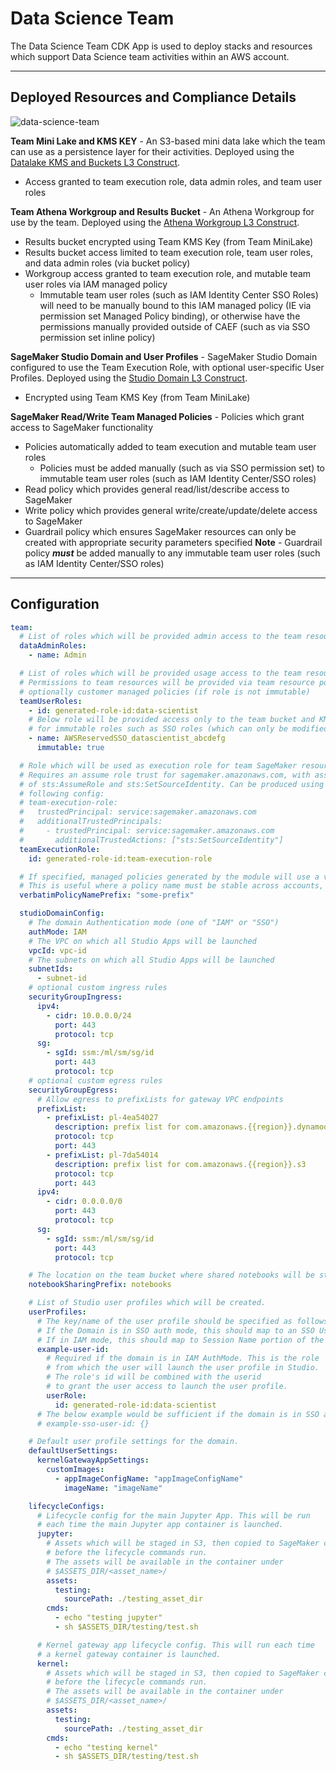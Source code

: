 # Data Science Team

The Data Science Team CDK App is used to deploy stacks and resources which support Data Science team activities within an AWS account.

***

## Deployed Resources and Compliance Details

![data-science-team](../../../constructs/L3/datascience/gaia-l3-construct/docs/gaia.png)

**Team Mini Lake and KMS KEY** - An S3-based mini data lake which the team can use as a persistence layer for their activities. Deployed using the [Datalake KMS and Buckets L3 Construct](../../../constructs/L3/datalake/datalake-l3-construct/README.md).

* Access granted to team execution role, data admin roles, and team user roles

**Team Athena Workgroup and Results Bucket** - An Athena Workgroup for use by the team. Deployed using the [Athena Workgroup L3 Construct](../../../constructs/L3/datalake/athena-workgroup-l3-construct/README.md).

* Results bucket encrypted using Team KMS Key (from Team MiniLake)
* Results bucket access limited to team execution role, team user roles, and data admin roles (via bucket policy)
* Workgroup access granted to team execution role, and mutable team user roles via IAM managed policy
  * Immutable team user roles (such as IAM Identity Center SSO Roles) will need to be manually bound to this IAM managed policy (IE via permission set Managed Policy binding), or otherwise have the permissions manually provided outside of CAEF (such as via SSO permission set inline policy)

**SageMaker Studio Domain and User Profiles** - SageMaker Studio Domain configured to use the Team Execution Role, with optional user-specific User Profiles. Deployed using the [Studio Domain L3 Construct](../../../constructs/L3/datascience/sm-studio-domain-l3-construct/README.md).

* Encrypted using Team KMS Key (from Team MiniLake)

**SageMaker Read/Write Team Managed Policies** - Policies which grant access to SageMaker functionality

* Policies automatically added to team execution and mutable team user roles
  * Policies must be added manually (such as via SSO permission set) to immutable team user roles (such as IAM Identity Center/SSO roles)
* Read policy which provides general read/list/describe access to SageMaker
* Write policy which provides general write/create/update/delete access to SageMaker
* Guardrail policy which ensures SageMaker resources can only be created with appropriate security parameters specified
  **Note** - Guardrail policy ***must*** be added manually to any immutable team user roles (such as IAM Identity Center/SSO roles)

***

## Configuration

```yaml
team:
  # List of roles which will be provided admin access to the team resources
  dataAdminRoles:
    - name: Admin

  # List of roles which will be provided usage access to the team resources
  # Permissions to team resources will be provided via team resource polices, and
  # optionally customer managed policies (if role is not immutable)
  teamUserRoles:
    - id: generated-role-id:data-scientist
    # Below role will be provided access only to the team bucket and KMS key. This is required
    # for immutable roles such as SSO roles (which can only be modified via SSO permission set deployment).
    - name: AWSReservedSSO_datascientist_abcdefg
      immutable: true

  # Role which will be used as execution role for team SageMaker resources.
  # Requires an assume role trust for sagemaker.amazonaws.com, with assume role actions
  # of sts:AssumeRole and sts:SetSourceIdentity. Can be produced using the CAEF roles module with the
  # following config:
  # team-execution-role:
  #   trustedPrincipal: service:sagemaker.amazonaws.com
  #   additionalTrustedPrincipals:
  #     - trustedPrincipal: service:sagemaker.amazonaws.com
  #       additionalTrustedActions: ["sts:SetSourceIdentity"]
  teamExecutionRole:
    id: generated-role-id:team-execution-role

  # If specified, managed policies generated by the module will use a verbatim name instead of a name generated by the naming module.
  # This is useful where a policy name must be stable across accounts, such as when integrating with SSO permission sets.
  verbatimPolicyNamePrefix: "some-prefix"

  studioDomainConfig:
    # The domain Authentication mode (one of "IAM" or "SSO")
    authMode: IAM
    # The VPC on which all Studio Apps will be launched
    vpcId: vpc-id
    # The subnets on which all Studio Apps will be launched
    subnetIds:
      - subnet-id
    # optional custom ingress rules
    securityGroupIngress:
      ipv4:
        - cidr: 10.0.0.0/24
          port: 443
          protocol: tcp
      sg:
        - sgId: ssm:/ml/sm/sg/id
          port: 443
          protocol: tcp
    # optional custom egress rules
    securityGroupEgress:
      # Allow egress to prefixLists for gateway VPC endpoints
      prefixList:
        - prefixList: pl-4ea54027
          description: prefix list for com.amazonaws.{{region}}.dynamodb
          protocol: tcp
          port: 443
        - prefixList: pl-7da54014
          description: prefix list for com.amazonaws.{{region}}.s3
          protocol: tcp
          port: 443
      ipv4:
        - cidr: 0.0.0.0/0
          port: 443
          protocol: tcp
      sg:
        - sgId: ssm:/ml/sm/sg/id
          port: 443
          protocol: tcp

    # The location on the team bucket where shared notebooks will be stored
    notebookSharingPrefix: notebooks

    # List of Studio user profiles which will be created.
    userProfiles:
      # The key/name of the user profile should be specified as follows:
      # If the Domain is in SSO auth mode, this should map to an SSO User ID.
      # If in IAM mode, this should map to Session Name portion of the aws:userid variable.
      example-user-id:
        # Required if the domain is in IAM AuthMode. This is the role
        # from which the user will launch the user profile in Studio.
        # The role's id will be combined with the userid
        # to grant the user access to launch the user profile.
        userRole:
          id: generated-role-id:data-scientist
      # The below example would be sufficient if the domain is in SSO auth mode.
      # example-sso-user-id: {}

    # Default user profile settings for the domain.
    defaultUserSettings:
      kernelGatewayAppSettings:
        customImages:
          - appImageConfigName: "appImageConfigName"
            imageName: "imageName"

    lifecycleConfigs:
      # Lifecycle config for the main Jupyter App. This will be run
      # each time the main Jupyter app container is launched.
      jupyter:
        # Assets which will be staged in S3, then copied to SageMaker container
        # before the lifecycle commands run.
        # The assets will be available in the container under
        # $ASSETS_DIR/<asset_name>/
        assets:
          testing:
            sourcePath: ./testing_asset_dir
        cmds:
          - echo "testing jupyter"
          - sh $ASSETS_DIR/testing/test.sh

      # Kernel gateway app lifecycle config. This will run each time
      # a kernel gateway container is launched.
      kernel:
        # Assets which will be staged in S3, then copied to SageMaker container
        # before the lifecycle commands run.
        # The assets will be available in the container under
        # $ASSETS_DIR/<asset_name>/
        assets:
          testing:
            sourcePath: ./testing_asset_dir
        cmds:
          - echo "testing kernel"
          - sh $ASSETS_DIR/testing/test.sh

```
